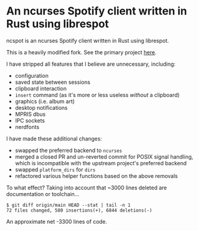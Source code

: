 # An ncurses Spotify client written in Rust using librespot

ncspot is an ncurses Spotify client written in Rust using librespot.

This is a heavily modified fork.
See the primary project [here](https://github.com/hrkfdn/ncspot).

I have stripped all features that I believe are unnecessary, including:

 + configuration
 + saved state between sessions
 + clipboard interaction
 + `insert` command (as it's more or less useless *without* a clipboard)
 + graphics (i.e. album art)
 + desktop notifications
 + MPRIS dbus
 + IPC sockets
 + nerdfonts

I have made these additional changes:

 + swapped the preferred backend to `ncurses`
 + merged a closed PR and un-reverted commit for POSIX signal handling,
   which is incompatible with the upstream project's preferred backend
 + swapped `platform_dirs` for `dirs`
 + refactored various helper functions based on the above removals

To what effect?
Taking into account that ~3000 lines deleted are documentation or toolchain...

```
$ git diff origin/main HEAD --stat | tail -n 1
72 files changed, 580 insertions(+), 6844 deletions(-)
```

An approximate net -3300 lines of code.

